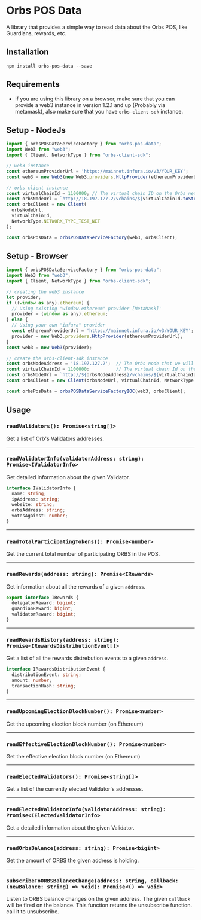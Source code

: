 # Orbs POS Data

A library that provides a simple way to read data about the Orbs POS, like Guardians, rewards, etc.

## Installation

`npm install orbs-pos-data --save`

## Requirements

* If you are using this library on a browser, make sure that you can provide a web3 instance in version 1.2.1 and up (Probably via metamask), also make sure that you have `orbs-client-sdk` instance.

## Setup - NodeJs

```js
import { orbsPOSDataServiceFactory } from "orbs-pos-data";
import Web3 from "web3";
import { Client, NetworkType } from "orbs-client-sdk";

// web3 instance
const ethereumProviderUrl = 'https://mainnet.infura.io/v3/YOUR_KEY';   // The Ethereum that we will query
const web3 = new Web3(new Web3.providers.HttpProvider(ethereumProviderUrl));

// orbs client instance
const virtualChainId = 1100000; // The virtual chain ID on the Orbs network
const orbsNodeUrl = `http://18.197.127.2/vchains/${virtualChainId.toString()}`;
const orbsClient = new Client(
  orbsNodeUrl,
  virtualChainId,
  NetworkType.NETWORK_TYPE_TEST_NET
);

const orbsPosData = orbsPOSDataServiceFactory(web3, orbsClient);
```

## Setup - Browser

```js
import { orbsPOSDataServiceFactory } from "orbs-pos-data";
import Web3 from "web3";
import { Client, NetworkType } from "orbs-client-sdk";

// creating the web3 instance
let provider;
if ((window as any).ethereum) {
  // Using existing "window.ethereum" provider [MetaMask]'
  provider = (window as any).ethereum;
} else {
  // Using your own "infura" provider
  const ethereumProviderUrl = 'https://mainnet.infura.io/v3/YOUR_KEY';
  provider = new Web3.providers.HttpProvider(ethereumProviderUrl);
}
const web3 = new Web3(provider);

// create the orbs-client-sdk instance
const orbsNodeAddress = '18.197.127.2';  // The Orbs node that we will query
const virtualChainId = 1100000;          // The virtual chain Id on the Orbs network
const orbsNodeUrl = `http://${orbsNodeAddress}/vchains/${virtualChainId.toString()}`;
const orbsClient = new Client(orbsNodeUrl, virtualChainId, NetworkType.NETWORK_TYPE_TEST_NET);

const orbsPosData = orbsPOSDataServiceFactoryIOC(web3, orbsClient);
```

## Usage

### `readValidators(): Promise<string[]>`

Get a list of Orb's Validators addresses.

---

### `readValidatorInfo(validatorAddress: string): Promise<IValidatorInfo>`

Get detailed information about the given Validator.

```ts
interface IValidatorInfo {
  name: string;
  ipAddress: string;
  website: string;
  orbsAddress: string;
  votesAgainst: number;
}
```

---

### `readTotalParticipatingTokens(): Promise<number>`

Get the current total number of participating ORBS in the POS.

---

### `readRewards(address: string): Promise<IRewards>`

Get information about all the rewards of a given `address`.

```ts
export interface IRewards {
  delegatorReward: bigint;
  guardianReward: bigint;
  validatorReward: bigint;
}
```

---

### `readRewardsHistory(address: string): Promise<IRewardsDistributionEvent[]>`

Get a list of all the rewards distrebution events to a given `address`.

```ts
interface IRewardsDistributionEvent {
  distributionEvent: string;
  amount: number;
  transactionHash: string;
}
```

---

### `readUpcomingElectionBlockNumber(): Promise<number>`

Get the upcoming election block number (on Ethereum)

---

### `readEffectiveElectionBlockNumber(): Promise<number>`

Get the effective election block number (on Ethereum)

---

### `readElectedValidators(): Promise<string[]>`

Get a list of the currently elected Validator's addresses.

---

### `readElectedValidatorInfo(validatorAddress: string): Promise<IElectedValidatorInfo>`

Get a detailed information about the given Validator.

---

### `readOrbsBalance(address: string): Promise<bigint>`

Get the amount of ORBS the given address is holding.

---

### `subscribeToORBSBalanceChange(address: string, callback: (newBalance: string) => void): Promise<() => void>`

Listen to ORBS balance changes on the given address.
The given `callback` will be fired on the balance.
This function returns the unsubscribe function. call it to unsubscribe.
